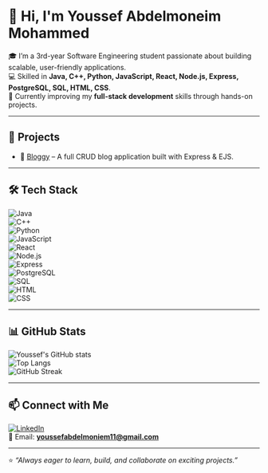 # 👋 Hi, I'm Youssef Abdelmoneim Mohammed  

🎓 I’m a 3rd-year Software Engineering student passionate about building scalable, user-friendly applications.  
💻 Skilled in **Java, C++, Python, JavaScript, React, Node.js, Express, PostgreSQL, SQL, HTML, CSS**.  
🚀 Currently improving my **full-stack development** skills through hands-on projects.  

---

## 🌟 Projects
- 🚀 [Bloggy](https://github.com/yossefabdelmoneim/Bloggy) – A full CRUD blog application built with Express & EJS.  

---

## 🛠️ Tech Stack
![Java](https://img.shields.io/badge/Java-ED8B00?style=for-the-badge&logo=openjdk&logoColor=white)  
![C++](https://img.shields.io/badge/C++-00599C?style=for-the-badge&logo=cplusplus&logoColor=white)  
![Python](https://img.shields.io/badge/Python-3776AB?style=for-the-badge&logo=python&logoColor=white)  
![JavaScript](https://img.shields.io/badge/JavaScript-F7DF1E?style=for-the-badge&logo=javascript&logoColor=black)  
![React](https://img.shields.io/badge/React-20232A?style=for-the-badge&logo=react&logoColor=61DAFB)  
![Node.js](https://img.shields.io/badge/Node.js-339933?style=for-the-badge&logo=nodedotjs&logoColor=white)  
![Express](https://img.shields.io/badge/Express-000?style=for-the-badge&logo=express&logoColor=white)  
![PostgreSQL](https://img.shields.io/badge/PostgreSQL-316192?style=for-the-badge&logo=postgresql&logoColor=white)  
![SQL](https://img.shields.io/badge/SQL-025E8C?style=for-the-badge&logo=database&logoColor=white)  
![HTML](https://img.shields.io/badge/HTML5-E34F26?style=for-the-badge&logo=html5&logoColor=white)  
![CSS](https://img.shields.io/badge/CSS3-1572B6?style=for-the-badge&logo=css3&logoColor=white)  

---

## 📊 GitHub Stats
![Youssef's GitHub stats](https://github-readme-stats.vercel.app/api?username=yossefabdelmoneim&show_icons=true&theme=radical)  
![Top Langs](https://github-readme-stats.vercel.app/api/top-langs/?username=yossefabdelmoneim&layout=compact&theme=radical)  
![GitHub Streak](https://github-readme-streak-stats.herokuapp.com/?user=yossefabdelmoneim&theme=radical)  

---

## 📫 Connect with Me
[![LinkedIn](https://img.shields.io/badge/LinkedIn-blue?style=for-the-badge&logo=linkedin)](https://www.linkedin.com/in/yossef-abdelmoneim-aa9774287)  
📧 Email: **youssefabdelmoniem11@gmail.com**  

---

⭐ *“Always eager to learn, build, and collaborate on exciting projects.”*
